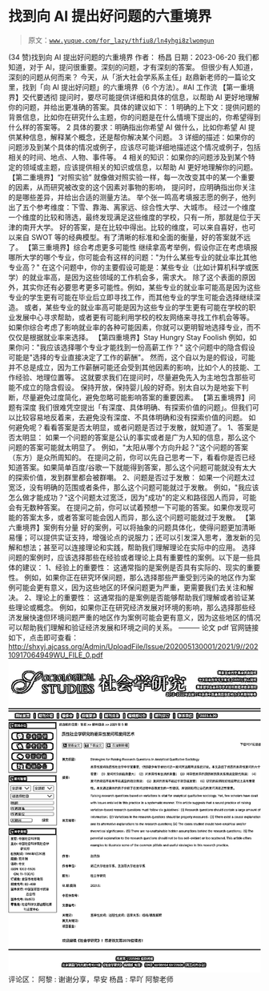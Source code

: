 # 找到向 AI 提出好问题的六重境界

> 原文：[`www.yuque.com/for_lazy/thfiu8/ln4yhgi8zlwomgun`](https://www.yuque.com/for_lazy/thfiu8/ln4yhgi8zlwomgun)

<ne-h2 id="e807540a" data-lake-id="e807540a"><ne-heading-ext><ne-heading-anchor></ne-heading-anchor><ne-heading-fold></ne-heading-fold></ne-heading-ext><ne-heading-content><ne-text id="u854ec9c4">(34 赞)找到向 AI 提出好问题的六重境界</ne-text></ne-heading-content></ne-h2> <ne-p id="u644e9adf" data-lake-id="u644e9adf"><ne-text id="ub46bb36d">作者： 杨昌</ne-text></ne-p> <ne-p id="u526f5f94" data-lake-id="u526f5f94"><ne-text id="u3b246109">日期：2023-06-20</ne-text></ne-p> <ne-p id="u12ef77c0" data-lake-id="u12ef77c0"><ne-text id="ud910e365">我们都知道，对于 Al，提问很重要。深刻的问题，才有深刻的答案。</ne-text></ne-p> <ne-p id="u77718012" data-lake-id="u77718012"><ne-text id="uf7a93e47">但很少有人知道，深刻的问题从何而来？</ne-text></ne-p> <ne-p id="ue7aa923b" data-lake-id="ue7aa923b"><ne-text id="ua5fc79a8">今天，从「浙大社会学系系主任」赵鼎新老师的一篇论文里，找到「向 AI 提出好问题」的六重境界（6 个方法）。#AI 工作流</ne-text></ne-p> <ne-p id="ud6d70ae5" data-lake-id="ud6d70ae5"><ne-text id="u75bb1270">【第一重境界】交代要透彻</ne-text></ne-p> <ne-p id="uf93c1003" data-lake-id="uf93c1003"><ne-text id="u55b08c1a">提问时，要尽可能提供详细和具体的信息，以帮助 AI 更好地理解你的问题，并给出更准确的答案。具体的建议如下：</ne-text></ne-p> <ne-oli index-type="0"><ne-oli-i>1</ne-oli-i> <ne-oli-c class="ne-oli-content" id="u6f62d0f0" data-lake-id="u6f62d0f0"><ne-text id="ueb22e4d1">明确的上下文：提供问题的背景信息，比如你在研究什么主题，你的问题是在什么情境下提出的，你希望得到什么样的答案等。</ne-text></ne-oli-c></ne-oli> <ne-oli index-type="0"><ne-oli-i>2</ne-oli-i> <ne-oli-c class="ne-oli-content" id="u67d64cb7" data-lake-id="u67d64cb7"><ne-text id="ud404f094">具体的要求：明确指出你希望 AI 做什么，比如你希望 AI 提供某种信息，解释某个概念，还是帮你解决某个问题。</ne-text></ne-oli-c></ne-oli> <ne-oli index-type="0"><ne-oli-i>3</ne-oli-i> <ne-oli-c class="ne-oli-content" id="u1d78d665" data-lake-id="u1d78d665"><ne-text id="ufafb90e4">详细的描述：如果你的问题涉及到某个具体的情况或例子，应该尽可能详细地描述这个情况或例子，包括相关的时间、地点、人物、事件等。</ne-text></ne-oli-c></ne-oli> <ne-oli index-type="0"><ne-oli-i>4</ne-oli-i> <ne-oli-c class="ne-oli-content" id="ua8b6bca2" data-lake-id="ua8b6bca2"><ne-text id="u3ef597cc">相关的知识：如果你的问题涉及到某个特定的领域或主题，应该提供相关的知识或信息，以帮助 AI 更好地理解你的问题。</ne-text></ne-oli-c></ne-oli> <ne-p id="ud90ed188" data-lake-id="ud90ed188"><ne-text id="udbe754ef">【第二重境界】“对照实验”</ne-text></ne-p> <ne-p id="u89dc8f33" data-lake-id="u89dc8f33"><ne-text id="u2e7c40e3">就像做对照实验一样，每一次改变其中的某一个重要的因素，从而研究被改变的这个因素对事物的影响，</ne-text></ne-p> <ne-p id="u0e626011" data-lake-id="u0e626011"><ne-text id="u73b61c0a">提问时，应明确指出你关注的是哪些差异，并给出合适的测量方法。</ne-text></ne-p> <ne-p id="u2374a330" data-lake-id="u2374a330"><ne-text id="u9e6ffefa">举个张一鸣高考填报志愿的例子，他列出了五个参考维度：下雪、靠海、离家远、综合性大学、大城市。</ne-text></ne-p> <ne-p id="uddf3692f" data-lake-id="uddf3692f"><ne-text id="ud6818c4c">经过一个维度一个维度的比较和筛选，最终发现满足这些维度的学校，只有一所，那就是位于天津的南开大学。</ne-text></ne-p> <ne-p id="u1daaaf6a" data-lake-id="u1daaaf6a"><ne-text id="u635702d7">好的答案，是在比较中得出。比较的维度，可以来自喜好，也可以来自 SWOT 等的经典模型。有了清晰的标准和全面的衡量，好的答案就不远了。</ne-text></ne-p> <ne-p id="u5ef0803d" data-lake-id="u5ef0803d"><ne-text id="ud422ae67">【第三重境界】综合考虑更多可能性</ne-text></ne-p> <ne-p id="uce5877c0" data-lake-id="uce5877c0"><ne-text id="uab801a74">继续拿高考举例，假设你正在考虑填报哪所大学的哪个专业，你可能会有这样的问题："为什么某些专业的就业率比其他专业高？"</ne-text></ne-p> <ne-p id="u262c7613" data-lake-id="u262c7613"><ne-text id="uf62941da">在这个问题中，你的主要假设可能是：某些专业（比如计算机科学或医学）的就业率高，是因为这些领域的工作机会多，需求大。</ne-text></ne-p> <ne-p id="u2a96d2d1" data-lake-id="u2a96d2d1"><ne-text id="ua4ddfbad">除了这个表面的原因外，其实你还有必要思考更多可能性。例如，某些专业的就业率可能高是因为这些专业的学生更有可能在毕业后立即寻找工作，而其他专业的学生可能会选择继续深造。</ne-text></ne-p> <ne-p id="u944a6d48" data-lake-id="u944a6d48"><ne-text id="udfd4e70d">或者，某些专业的就业率高可能是因为这些专业的学生更有可能在学校的职业发展中心寻求帮助，或者更有可能利用学校的校友网络来寻找工作机会等等。</ne-text></ne-p> <ne-p id="ud7d5c5f8" data-lake-id="ud7d5c5f8"><ne-text id="u016284f1">如果你综合考虑了影响就业率的各种可能因素，你就可以更明智地选择专业，而不仅仅是根据就业率来选择。</ne-text></ne-p> <ne-p id="u7da24e5c" data-lake-id="u7da24e5c"><ne-text id="u9e23a74c">【第四重境界】Stay Hungry Stay Foolish</ne-text></ne-p> <ne-p id="ucfb97e9e" data-lake-id="ucfb97e9e"><ne-text id="u06d886e2">例如，如果你问："我应该选择哪个专业才能找到一份高薪工作？"</ne-text></ne-p> <ne-p id="u819c4689" data-lake-id="u819c4689"><ne-text id="u486f4413">这个问题中的隐含假设可能是"选择的专业直接决定了工作的薪酬"。</ne-text></ne-p> <ne-p id="u490d7e9f" data-lake-id="u490d7e9f"><ne-text id="uf351368f">然而，这个自以为是的假设，可能并不总是成立，因为工作薪酬可能还会受到其他因素的影响，比如个人的技能、工作经验、地理位置等。</ne-text></ne-p> <ne-p id="uea36be7f" data-lake-id="uea36be7f"><ne-text id="u6c52ea3c">这就要求我们在提问时，尽量避免先入为主地包含那些可能不成立的隐含假设。</ne-text></ne-p> <ne-p id="u7dd0e8be" data-lake-id="u7dd0e8be"><ne-text id="u99267f28">保持开放，保持婴儿般的好奇。别太自以为是地妄下判断，尽量避免过度简化，避免忽略可能影响答案的重要因素。</ne-text></ne-p> <ne-p id="u77ff5ab6" data-lake-id="u77ff5ab6"><ne-text id="u9cba79d6">【第五重境界】问题有深度</ne-text></ne-p> <ne-p id="u307e854a" data-lake-id="u307e854a"><ne-text id="u61871d86">我们很难凭空提出「有深度、具体明确、有探索价值的问题」。但我们可以比较容易地反着来，去避免没有深度、不具体明确和没有探索价值的问题。</ne-text></ne-p> <ne-p id="u587cb256" data-lake-id="u587cb256"><ne-text id="uface4f5d">如何避免呢？看看答案是否太明显，或者问题是否过于发散，就知道了。</ne-text></ne-p> <ne-p id="ue563732a" data-lake-id="ue563732a"><ne-text id="u26961530">1、答案是否太明显：</ne-text></ne-p> <ne-p id="u26f9c653" data-lake-id="u26f9c653"><ne-text id="uae83e99f">如果一个问题的答案是公认的事实或者是广为人知的信息，那么这个问题的答案可能就太明显了。</ne-text></ne-p> <ne-p id="uaf0d5161" data-lake-id="uaf0d5161"><ne-text id="u0964bfcb">例如，"太阳从哪个方向升起？"这个问题的答案（东方）是众所周知的。</ne-text></ne-p> <ne-p id="ua8f1c1eb" data-lake-id="ua8f1c1eb"><ne-text id="u21e19b6e">在提问之前，你可以先自己思考一下，看看你是否已经知道答案。如果简单百度/谷歌一下就能得到答案，那么这个问题可能就没有太大的探索价值，发到群里都会被群嘲。</ne-text></ne-p> <ne-p id="ud72baf3e" data-lake-id="ud72baf3e"><ne-text id="u3c4b87d3">2、问题是否过于发散：</ne-text></ne-p> <ne-p id="u2eeb0efb" data-lake-id="u2eeb0efb"><ne-text id="uc4e3dfd7">如果一个问题太过宽泛，没有明确的范围或者条件，那么这个问题可能就过于发散。</ne-text></ne-p> <ne-p id="uaadae2e6" data-lake-id="uaadae2e6"><ne-text id="u29d7b018">例如，"我应该怎么做才能成功？"这个问题太过宽泛，因为"成功"的定义和路径因人而异，可能会有无数种答案。</ne-text></ne-p> <ne-p id="u5f84ecb7" data-lake-id="u5f84ecb7"><ne-text id="u4248aeda">在提问之前，你可以试着预想一下可能的答案。如果你发现可能的答案太多，或者答案可能会因人而异，那么这个问题可能就过于发散。</ne-text></ne-p> <ne-p id="u159854fa" data-lake-id="u159854fa"><ne-text id="ub985bddd">【第六重境界】案例有分量</ne-text></ne-p> <ne-p id="u76a48e42" data-lake-id="u76a48e42"><ne-text id="u5f7f1ce0">好的案例，可以将抽象的问题具体化，使得问题更加清晰易懂；可以提供实证支持，增强论点的说服力；还可以引发深入思考，激发新的见解和想法；甚至可以连接理论和实践，帮助我们理解理论在实际中的应用。</ne-text></ne-p> <ne-p id="u9ed47046" data-lake-id="u9ed47046"><ne-text id="ucaa0cf8b">选择问题的案例时，应该选择那些在经验或者理论上具有重要性的案例。以下是一些具体的建议：</ne-text></ne-p> <ne-p id="u5734e559" data-lake-id="u5734e559"><ne-text id="u2d559361">1、经验上的重要性：</ne-text></ne-p> <ne-p id="u53a0c58f" data-lake-id="u53a0c58f"><ne-text id="u7d687b9d">这通常指的是案例是否具有实际的、现实的重要性。</ne-text></ne-p> <ne-p id="u6a5d305f" data-lake-id="u6a5d305f"><ne-text id="ueabb5668">例如，如果你正在研究环保问题，那么选择那些严重受到污染的地区作为案例可能会更有意义，因为这些地区的环保问题更为严重，更需要我们去关注和解决。</ne-text></ne-p> <ne-p id="u109677dd" data-lake-id="u109677dd"><ne-text id="u2311a9e3">2、理论上的重要性：</ne-text></ne-p> <ne-p id="ufcea7caf" data-lake-id="ufcea7caf"><ne-text id="u1457757d">这通常指的是案例是否能够帮助我们理解或者验证某些理论或概念。</ne-text></ne-p> <ne-p id="ucc4c85a9" data-lake-id="ucc4c85a9"><ne-text id="u58e5a9b2">例如，如果你正在研究经济发展对环境的影响，那么选择那些经济发展快速但环境问题严重的地区作为案例可能会更有意义，因为这些地区的情况可以帮助我们理解和验证经济发展和环境之间的关系。</ne-text></ne-p> <ne-p id="u476cf600" data-lake-id="u476cf600"><ne-text id="u98e86efc">———</ne-text></ne-p> <ne-p id="ud4b3e539" data-lake-id="ud4b3e539"><ne-text id="ucd355f1b">论文 pdf 官网链接如下，点击即可查看：</ne-text></ne-p> <ne-p id="uc2dea630" data-lake-id="uc2dea630">[<ne-text id="u79d28324">http://shxyj.ajcass.org/Admin/UploadFile/Issue/202005130001/2021/9//20210917064949WU_FILE_0.pdf</ne-text>](http://shxyj.ajcass.org/Admin/UploadFile/Issue/202005130001/2021/9//20210917064949WU_FILE_0.pdf)<ne-card data-card-name="image" data-card-type="inline" id="MHPZg" data-event-boundary="card">![](img/80d6b708adaefa309e4190dd3197d369.png)</ne-card></ne-p> <ne-hole id="u81ddd90e" data-lake-id="u81ddd90e"><ne-card data-card-name="hr" data-card-type="block" id="e9q7g" data-event-boundary="card"><ne-p id="ue8c67ee8" data-lake-id="ue8c67ee8"><ne-text id="u1bc1ff30">评论区：</ne-text></ne-p> <ne-p id="ud0546fbb" data-lake-id="ud0546fbb"><ne-text id="u1c2fe668">阿黎 : 谢谢分享，早安</ne-text> <ne-text id="u4a9c2a13">杨昌 : 早吖 阿黎老师</ne-text></ne-p></ne-card></ne-hole>